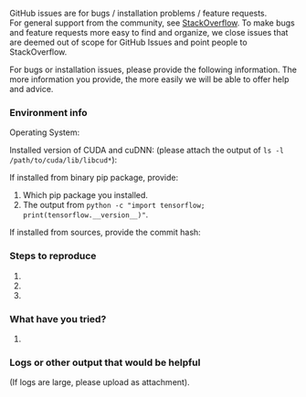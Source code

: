 GitHub issues are for bugs / installation problems / feature requests.  
For general support from the community, see [StackOverflow](https://stackoverflow.com/questions/tagged/tensorflow).
To make bugs and feature requests more easy to find and organize, we close issues that are deemed
out of scope for GitHub Issues and point people to StackOverflow.

For bugs or installation issues, please provide the following information.
The more information you provide, the more easily we will be able to offer
help and advice.

### Environment info
Operating System:

Installed version of CUDA and cuDNN: 
(please attach the output of `ls -l /path/to/cuda/lib/libcud*`):

If installed from binary pip package, provide:

1. Which pip package you installed.
2. The output from `python -c "import tensorflow; print(tensorflow.__version__)"`.

If installed from sources, provide the commit hash:

### Steps to reproduce
1.
2.
3.

### What have you tried?
1.

### Logs or other output that would be helpful
(If logs are large, please upload as attachment).
